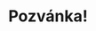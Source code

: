 ---
title: Pozvánka!
address: Milá Evo Jemná
pronoun: tě
checkout: mrkni
rsvp: zaregistruj
rsvp2: dorazíš
rsvp3: chceš
---
